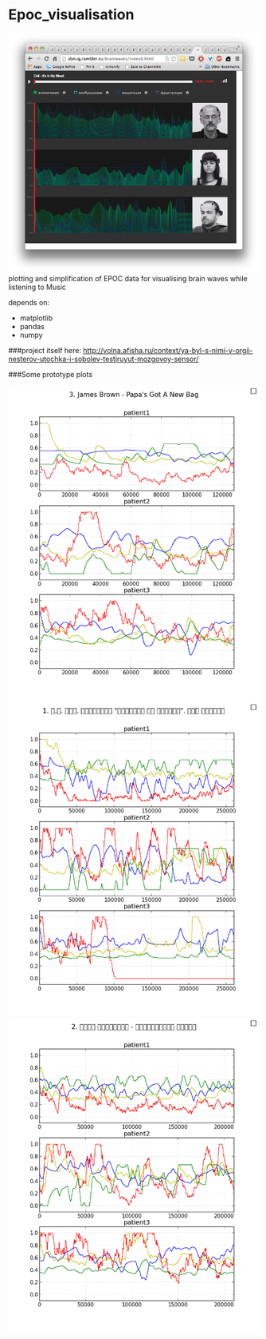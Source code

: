 Epoc_visualisation
==================

![screemshot ](/img/Screenshot.png)
plotting and simplification of EPOC data for visualising brain waves while listening to Music

depends on:
* matplotlib
* pandas
* numpy

###project itself here:
http://volna.afisha.ru/context/ya-byl-s-nimi-v-orgii-nesterov-utochka-i-sobolev-testiruyut-mozgovoy-sensor/

###Some prototype plots

![plot 3](/img/3.png)
![plot 1](/img/1.png)
![plot 2](/img/2.png)

